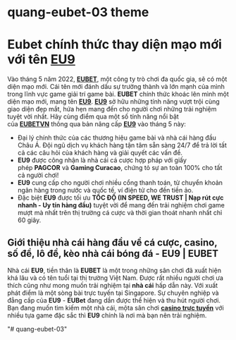 # quang-eubet-03 theme

<h1 class="col-12 text-center"><strong>Eubet chính thức thay diện mạo mới với tên <a href="https://eubetvn.com/">EU9</a></strong></h1>
<div class="col-12 text-center">Vào tháng 5 năm 2022, <a href="https://eubetvn.com/"><strong>EUBET</strong></a>, một công ty trò chơi đa quốc gia, sẽ có một diện mạo mới. Cái tên mới đánh dấu sự trưởng thành và lớn mạnh của mình trong lĩnh vực game giải trí game bài. <strong>EUBET</strong> chính thức khoác lên mình một diện mạo mới, mang tên <a href="https://alexandchloe.com/" rel="nofollow"><strong>EU9</strong></a>. <a href="https://reviewnhacai.live/review-nha-cai-eu9-nha-cai-uy-tin-so-1-hien-nay/" rel="nofollow"><strong>EU9</strong></a> sở hữu những tính năng vượt trội cùng giao diện đẹp mắt, hứa hẹn mang đến cho người chơi những trải nghiệm tuyệt vời nhất. Hãy cùng điểm qua một số tính năng nổi bật của <a href="https://eubetvn.com/"><strong>EUBETVN</strong></a> thông qua bản nâng cấp <a href="https://eu9vn.com/"><strong>EU9</strong></a> vào tháng 5 này:<br />
<ul class="p-0 pl-4">
<li aria-level="1">Đại lý chính thức của các thương hiệu game bài và nhà cái hàng đầu Châu Á. Đội ngũ dịch vụ khách hàng tận tâm sẵn sàng 24/7 để trả lời tất cả các câu hỏi của khách hàng và giải quyết các vấn đề.</li>
<li aria-level="1"><strong>EU9</strong> được công nhận là nhà cái cá cược hợp pháp với giấy phép <strong>PAGCOR</strong> và <strong>Gaming Curacao</strong>, chứng tỏ sự an toàn 100% cho tất cả người chơi!</li>
<li aria-level="1"><strong>EU9</strong> cung cấp cho người chơi nhiều cổng thanh toán, từ chuyển khoản ngân hàng trong nước và quốc tế, ví điện tử cho đến tiền ảo.</li>
<li aria-level="1">Đặc biệt <strong>EU9</strong> được tối ưu <strong>TỐC ĐỘ (IN SPEED, WE TRUST | Nạp rút cực nhanh - Uy tín hàng đầu)</strong> tuyệt vời để mang đến trải nghiệm chơi game mượt mà nhất trên thị trường cá cược và thời gian thoát nhanh nhất chỉ 60 giây.</li>
</ul>
<h2><strong>Giới thiệu nhà cái hàng đầu về cá cược, casino, số đề, lô đề, kèo nhà cái bóng đá - EU9 | EUBET</strong></h2>
<p>Nhà cái <strong>EU9</strong>, tiền thân là <strong>EUBET</strong> là một trong những sân chơi đã xuất hiện khá lâu và có tên tuổi tại thị trường Việt Nam. Được rất nhiều người chơi ưa thích cũng như mong muốn trải nghiệm tại <strong>nhà cái</strong> hấp dẫn này. Với xuất phát điểm là một sòng bài trực tuyến tại Singapore. Sự chuyên nghiệp và đẳng cấp của <strong>EU9</strong> - <strong>EUBet</strong> đang dần được thể hiện và thu hút người chơi. Bạn đang muốn tìm kiếm một nhà cái, mộta sân chơi <a href="https://eubetvn.com/casino-truc-tuyen"><strong>casino trực tuyến</strong></a> với nhiều tựa game đặc sắc thì <strong>EU9</strong> chính là nơi mà bạn nên trải nghiệm. </p>
</div>
"# quang-eubet-03"  
